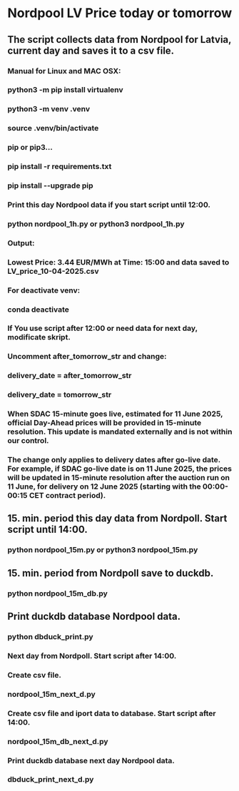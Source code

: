 # Nordpool LV Price today or tomorrow
###
###
## The script collects data from Nordpool for Latvia, current day and saves it to a csv file.
###
### Manual for Linux and MAC OSX:
###
### python3 -m pip install virtualenv
### python3 -m venv .venv
### source .venv/bin/activate
### pip or pip3...
### pip install -r requirements.txt
### pip install --upgrade pip
###
### Print this day Nordpool data if you start script until 12:00.
###
### python nordpool_1h.py or python3 nordpool_1h.py
###
### Output: 
### Lowest Price: 3.44 EUR/MWh at Time: 15:00 and data saved to LV_price_10-04-2025.csv
###
### For deactivate venv:
###
### conda deactivate
###
### If You use script after 12:00 or need data for next day, modificate skript.
### Uncomment after_tomorrow_str and change:
###
### delivery_date = after_tomorrow_str  
### delivery_date = tomorrow_str
###
###  When SDAC 15-minute goes live, estimated for 11 June 2025, official Day-Ahead prices will be provided in 15-minute resolution. This update is mandated externally and is not within our control.
### The change only applies to delivery dates after go-live date. For example, if SDAC go-live date is on 11 June 2025, the prices will be updated in 15-minute resolution after the auction run on 11 June, for delivery on 12 June 2025 (starting with the 00:00-00:15 CET contract period). 
###
## 15. min. period this day data from Nordpoll. Start script until 14:00.
###
### python nordpool_15m.py or python3 nordpool_15m.py
###
## 15. min. period from Nordpoll save to duckdb.
###
### python nordpool_15m_db.py
###
## Print duckdb database Nordpool data.
###
### python dbduck_print.py
###
### Next day from Nordpoll. Start script after 14:00.
### Create csv file.
### nordpool_15m_next_d.py
### Create csv file and iport data to database. Start script after 14:00.
### nordpool_15m_db_next_d.py
### Print duckdb database next day Nordpool data.
### dbduck_print_next_d.py